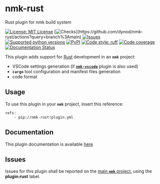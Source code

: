 # nmk-rust
Rust plugin for nmk build system

<!-- NMK-BADGES-BEGIN -->
[![License: MIT License](https://img.shields.io/github/license/dynod/nmk-rust)](https://github.com/dynod/nmk-rust/blob/main/LICENSE)
[![Checks](https://img.shields.io/github/actions/workflow/status/dynod/nmk-rust/build.yml?branch=main&label=build%20%26%20u.t.)](https://github.com/dynod/nmk-rust/actions?query=branch%3Amain)
[![Issues](https://img.shields.io/github/issues-search/dynod/nmk?label=issues&query=is%3Aopen+is%3Aissue+label%3Aplugin%3Arust)](https://github.com/dynod/nmk/issues?q=is%3Aopen+is%3Aissue+label%3Aplugin%3Arust)
[![Supported python versions](https://img.shields.io/badge/python-3.9%20--%203.13-blue)](https://www.python.org/)
[![PyPI](https://img.shields.io/pypi/v/nmk-rust)](https://pypi.org/project/nmk-rust/)
[![Code style: ruff](https://img.shields.io/badge/code%20style-ruff-000000.svg)](https://astral.sh/ruff)
[![Code coverage](https://img.shields.io/codecov/c/github/dynod/nmk-rust)](https://app.codecov.io/gh/dynod/nmk-rust)
[![Documentation Status](https://readthedocs.org/projects/nmk-rust/badge/?version=stable)](https://nmk-rust.readthedocs.io/)
<!-- NMK-BADGES-END -->

This plugin adds support for [Rust](https://www.rust-lang.org/) development in an **`nmk`** project:
* VSCode settings generation (if [**`nmk-vscode`**](https://github.com/dynod/nmk-vscode) plugin is also used)
* **`cargo`** tool configuration and manifest files generation
* code format

## Usage

To use this plugin in your **`nmk`** project, insert this reference:
```
refs:
    - pip://nmk-rust!plugin.yml
```

## Documentation

This plugin documentation is available [here](https://nmk-rust.readthedocs.io/)

## Issues

Issues for this plugin shall be reported on the [main  **`nmk`** project](https://github.com/dynod/nmk/issues), using the **plugin:rust** label.
